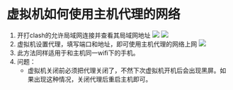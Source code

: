 # 虚拟机如何使用主机代理的网络

1. 开打clash的允许局域网连接并查看其局域网地址
![](https://cdn.jsdelivr.net/gh/Taokara/blogimg/虚拟机如何使用主机代理的网络_1.png)
![](https://cdn.jsdelivr.net/gh/Taokara/blogimg/虚拟机如何使用主机代理的网络_2.png)
2. 虚拟机设置代理，填写端口和地址，即可使用主机代理的网络上网
![](https://cdn.jsdelivr.net/gh/Taokara/blogimg/虚拟机如何使用主机代理的网络_3.png)
3. 此方法同样适用于和主机同一wifi下的手机。
4. 问题：
	- 虚拟机关闭前必须把代理关闭了，不然下次虚拟机开机后会出现黑屏。如果出现这种情况，关闭代理后重启主机即可。